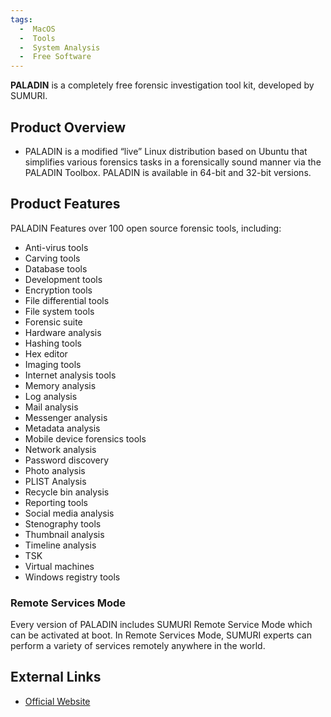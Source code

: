 ```yaml
---
tags:
  -  MacOS
  -  Tools
  -  System Analysis
  -  Free Software
---
```


**PALADIN** is a completely free forensic investigation tool kit,
developed by SUMURI.

## Product Overview

- PALADIN is a modified “live” Linux distribution based on Ubuntu that
  simplifies various forensics tasks in a forensically sound manner via
  the PALADIN Toolbox. PALADIN is available in 64-bit and 32-bit
  versions.

## Product Features

PALADIN Features over 100 open source forensic tools, including:

- Anti-virus tools
- Carving tools
- Database tools
- Development tools
- Encryption tools
- File differential tools
- File system tools
- Forensic suite
- Hardware analysis
- Hashing tools
- Hex editor
- Imaging tools
- Internet analysis tools
- Memory analysis
- Log analysis
- Mail analysis
- Messenger analysis
- Metadata analysis
- Mobile device forensics tools
- Network analysis
- Password discovery
- Photo analysis
- PLIST Analysis
- Recycle bin analysis
- Reporting tools
- Social media analysis
- Stenography tools
- Thumbnail analysis
- Timeline analysis
- TSK
- Virtual machines
- Windows registry tools

### Remote Services Mode

Every version of PALADIN includes SUMURI Remote Service Mode which can
be activated at boot. In Remote Services Mode, SUMURI experts can
perform a variety of services remotely anywhere in the world.

## External Links

- [Official Website](https://sumuri.com/software/paladin/)